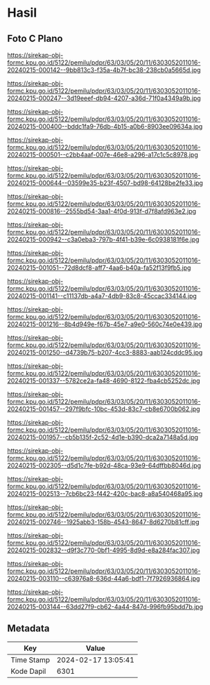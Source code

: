 # Hasil

## Foto C Plano

https://sirekap-obj-formc.kpu.go.id/5122/pemilu/pdpr/63/03/05/20/11/6303052011016-20240215-000142--9bb813c3-f35a-4b7f-bc38-238cb0a5665d.jpg

https://sirekap-obj-formc.kpu.go.id/5122/pemilu/pdpr/63/03/05/20/11/6303052011016-20240215-000247--3d19eeef-db94-4207-a36d-71f0a4349a9b.jpg

https://sirekap-obj-formc.kpu.go.id/5122/pemilu/pdpr/63/03/05/20/11/6303052011016-20240215-000400--bddc1fa9-76db-4b15-a0b6-8903ee09634a.jpg

https://sirekap-obj-formc.kpu.go.id/5122/pemilu/pdpr/63/03/05/20/11/6303052011016-20240215-000501--c2bb4aaf-007e-46e8-a296-a17c1c5c8978.jpg

https://sirekap-obj-formc.kpu.go.id/5122/pemilu/pdpr/63/03/05/20/11/6303052011016-20240215-000644--03599e35-b23f-4507-bd98-64128be2fe33.jpg

https://sirekap-obj-formc.kpu.go.id/5122/pemilu/pdpr/63/03/05/20/11/6303052011016-20240215-000816--2555bd54-3aa1-4f0d-913f-d7f8afd963e2.jpg

https://sirekap-obj-formc.kpu.go.id/5122/pemilu/pdpr/63/03/05/20/11/6303052011016-20240215-000942--c3a0eba3-797b-4f41-b39e-6c0938181f6e.jpg

https://sirekap-obj-formc.kpu.go.id/5122/pemilu/pdpr/63/03/05/20/11/6303052011016-20240215-001051--72d8dcf8-aff7-4aa6-b40a-fa52f13f9fb5.jpg

https://sirekap-obj-formc.kpu.go.id/5122/pemilu/pdpr/63/03/05/20/11/6303052011016-20240215-001141--c11137db-a4a7-4db9-83c8-45ccac334144.jpg

https://sirekap-obj-formc.kpu.go.id/5122/pemilu/pdpr/63/03/05/20/11/6303052011016-20240215-001216--8b4d949e-f67b-45e7-a9e0-560c74e0e439.jpg

https://sirekap-obj-formc.kpu.go.id/5122/pemilu/pdpr/63/03/05/20/11/6303052011016-20240215-001250--d4739b75-b207-4cc3-8883-aab124cddc95.jpg

https://sirekap-obj-formc.kpu.go.id/5122/pemilu/pdpr/63/03/05/20/11/6303052011016-20240215-001337--5782ce2a-fa48-4690-8122-fba4cb5252dc.jpg

https://sirekap-obj-formc.kpu.go.id/5122/pemilu/pdpr/63/03/05/20/11/6303052011016-20240215-001457--297f9bfc-10bc-453d-83c7-cb8e6700b062.jpg

https://sirekap-obj-formc.kpu.go.id/5122/pemilu/pdpr/63/03/05/20/11/6303052011016-20240215-001957--cb5b135f-2c52-4d1e-b390-dca2a7148a5d.jpg

https://sirekap-obj-formc.kpu.go.id/5122/pemilu/pdpr/63/03/05/20/11/6303052011016-20240215-002305--d5d1c7fe-b92d-48ca-93e9-64dffbb8046d.jpg

https://sirekap-obj-formc.kpu.go.id/5122/pemilu/pdpr/63/03/05/20/11/6303052011016-20240215-002513--7cb6bc23-f442-420c-bac8-a8a540468a95.jpg

https://sirekap-obj-formc.kpu.go.id/5122/pemilu/pdpr/63/03/05/20/11/6303052011016-20240215-002746--1925abb3-158b-4543-8647-8d6270b81cff.jpg

https://sirekap-obj-formc.kpu.go.id/5122/pemilu/pdpr/63/03/05/20/11/6303052011016-20240215-002832--d9f3c770-0bf1-4995-8d9d-e8a284fac307.jpg

https://sirekap-obj-formc.kpu.go.id/5122/pemilu/pdpr/63/03/05/20/11/6303052011016-20240215-003110--c63976a8-636d-44a6-bdf1-7f7926936864.jpg

https://sirekap-obj-formc.kpu.go.id/5122/pemilu/pdpr/63/03/05/20/11/6303052011016-20240215-003144--63dd27f9-cb62-4a44-847d-996fb95bdd7b.jpg


## Metadata

| Key        | Value               |
| ---------- | ------------------- |
| Time Stamp | 2024-02-17 13:05:41 |
| Kode Dapil | 6301                |



